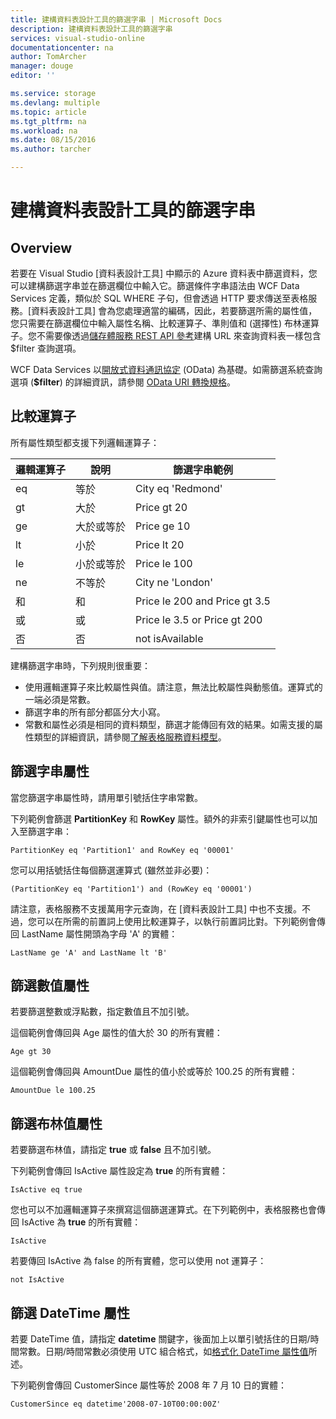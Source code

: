 ```yaml
---
title: 建構資料表設計工具的篩選字串 | Microsoft Docs
description: 建構資料表設計工具的篩選字串
services: visual-studio-online
documentationcenter: na
author: TomArcher
manager: douge
editor: ''

ms.service: storage
ms.devlang: multiple
ms.topic: article
ms.tgt_pltfrm: na
ms.workload: na
ms.date: 08/15/2016
ms.author: tarcher

---
```

# 建構資料表設計工具的篩選字串
## Overview
若要在 Visual Studio [資料表設計工具] 中顯示的 Azure 資料表中篩選資料，您可以建構篩選字串並在篩選欄位中輸入它。篩選條件字串語法由 WCF Data Services 定義，類似於 SQL WHERE 子句，但會透過 HTTP 要求傳送至表格服務。[資料表設計工具] 會為您處理適當的編碼，因此，若要篩選所需的屬性值，您只需要在篩選欄位中輸入屬性名稱、比較運算子、準則值和 (選擇性) 布林運算子。您不需要像透過[儲存體服務 REST API 參考](http://go.microsoft.com/fwlink/p/?LinkId=400447)建構 URL 來查詢資料表一樣包含 $filter 查詢選項。

WCF Data Services 以[開放式資料通訊協定](http://go.microsoft.com/fwlink/p/?LinkId=214805) (OData) 為基礎。如需篩選系統查詢選項 (**$filter**) 的詳細資訊，請參閱 [OData URI 轉換規格](http://go.microsoft.com/fwlink/p/?LinkId=214806)。

## 比較運算子
所有屬性類型都支援下列邏輯運算子：

| 邏輯運算子 | 說明 | 篩選字串範例 |
| --- | --- | --- |
| eq |等於 |City eq 'Redmond' |
| gt |大於 |Price gt 20 |
| ge |大於或等於 |Price ge 10 |
| lt |小於 |Price lt 20 |
| le |小於或等於 |Price le 100 |
| ne |不等於 |City ne 'London' |
| 和 |和 |Price le 200 and Price gt 3.5 |
| 或 |或 |Price le 3.5 or Price gt 200 |
| 否 |否 |not isAvailable |

建構篩選字串時，下列規則很重要：

* 使用邏輯運算子來比較屬性與值。請注意，無法比較屬性與動態值。運算式的一端必須是常數。
* 篩選字串的所有部分都區分大小寫。
* 常數和屬性必須是相同的資料類型，篩選才能傳回有效的結果。如需支援的屬性類型的詳細資訊，請參閱[了解表格服務資料模型](http://go.microsoft.com/fwlink/p/?LinkId=400448)。

## 篩選字串屬性
當您篩選字串屬性時，請用單引號括住字串常數。

下列範例會篩選 **PartitionKey** 和 **RowKey** 屬性。額外的非索引鍵屬性也可以加入至篩選字串：

    PartitionKey eq 'Partition1' and RowKey eq '00001'

您可以用括號括住每個篩選運算式 (雖然並非必要)：

    (PartitionKey eq 'Partition1') and (RowKey eq '00001')

請注意，表格服務不支援萬用字元查詢，在 [資料表設計工具] 中也不支援。不過，您可以在所需的前置詞上使用比較運算子，以執行前置詞比對。下列範例會傳回 LastName 屬性開頭為字母 'A' 的實體：

    LastName ge 'A' and LastName lt 'B'

## 篩選數值屬性
若要篩選整數或浮點數，指定數值且不加引號。

這個範例會傳回與 Age 屬性的值大於 30 的所有實體：

    Age gt 30

這個範例會傳回與 AmountDue 屬性的值小於或等於 100.25 的所有實體：

    AmountDue le 100.25

## 篩選布林值屬性
若要篩選布林值，請指定 **true** 或 **false** 且不加引號。

下列範例會傳回 IsActive 屬性設定為 **true** 的所有實體：

    IsActive eq true

您也可以不加邏輯運算子來撰寫這個篩選運算式。在下列範例中，表格服務也會傳回 IsActive 為 **true** 的所有實體：

    IsActive

若要傳回 IsActive 為 false 的所有實體，您可以使用 not 運算子：

    not IsActive

## 篩選 DateTime 屬性
若要 DateTime 值，請指定 **datetime** 關鍵字，後面加上以單引號括住的日期/時間常數。日期/時間常數必須使用 UTC 組合格式，如[格式化 DateTime 屬性值](http://go.microsoft.com/fwlink/p/?LinkId=400449)所述。

下列範例會傳回 CustomerSince 屬性等於 2008 年 7 月 10 日的實體：

    CustomerSince eq datetime'2008-07-10T00:00:00Z'

<!---HONumber=AcomDC_0817_2016-->